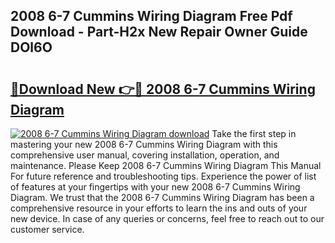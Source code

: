## 2008 6-7 Cummins Wiring Diagram Free Pdf Download - Part-H2x New Repair Owner Guide DOl6O

# <h2><a href="http://dftu81.blite.top/?on=2008+6-7+Cummins+Wiring+Diagram">🔗Download New 👉🔴 2008 6-7 Cummins Wiring Diagram</a></h2>

[![2008 6-7 Cummins Wiring Diagram download](https://i.imgur.com/lujVjoI.png)](http://dftu81.blite.top/?on=2008+6-7+Cummins+Wiring+Diagram)
Take the first step in mastering your new 2008 6-7 Cummins Wiring Diagram with this comprehensive user manual, covering installation, operation, and maintenance. Please Keep 2008 6-7 Cummins Wiring Diagram This Manual For future reference and troubleshooting tips. Experience the power of list of features at your fingertips with your new 2008 6-7 Cummins Wiring Diagram. We trust that the 2008 6-7 Cummins Wiring Diagram has been a comprehensive resource in your efforts to learn the ins and outs of your new device. In case of any queries or concerns, feel free to reach out to our customer service.

